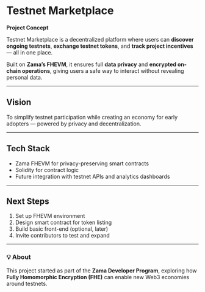 # Testnet Marketplace

**Project Concept**

Testnet Marketplace is a decentralized platform where users can **discover ongoing testnets**, **exchange testnet tokens**, and **track project incentives** — all in one place.

Built on **Zama’s FHEVM**, it ensures full **data privacy** and **encrypted on-chain operations**, giving users a safe way to interact without revealing personal data.

---

## Vision
To simplify testnet participation while creating an economy for early adopters — powered by privacy and decentralization.

---

## Tech Stack
- Zama FHEVM for privacy-preserving smart contracts  
- Solidity for contract logic  
- Future integration with testnet APIs and analytics dashboards  

---

## Next Steps
1. Set up FHEVM environment  
2. Design smart contract for token listing  
3. Build basic front-end (optional, later)  
4. Invite contributors to test and expand  

---

### 💡 About
This project started as part of the **Zama Developer Program**, exploring how **Fully Homomorphic Encryption (FHE)** can enable new Web3 economies around testnets.
